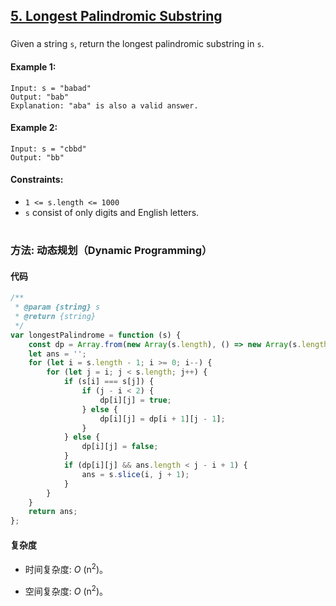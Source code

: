 ## [5. Longest Palindromic Substring](https://leetcode.com/problems/longest-palindromic-substring/)

###

Given a string `s`, return the longest palindromic substring in `s`.

#### Example 1:

```
Input: s = "babad"
Output: "bab"
Explanation: "aba" is also a valid answer.
```

#### Example 2:

```
Input: s = "cbbd"
Output: "bb"
```

#### Constraints:

-   `1 <= s.length <= 1000`
-   `s` consist of only digits and English letters.

#

### 方法: 动态规划（Dynamic Programming）

#### 代码

```javascript
/**
 * @param {string} s
 * @return {string}
 */
var longestPalindrome = function (s) {
    const dp = Array.from(new Array(s.length), () => new Array(s.length));
    let ans = '';
    for (let i = s.length - 1; i >= 0; i--) {
        for (let j = i; j < s.length; j++) {
            if (s[i] === s[j]) {
                if (j - i < 2) {
                    dp[i][j] = true;
                } else {
                    dp[i][j] = dp[i + 1][j - 1];
                }
            } else {
                dp[i][j] = false;
            }
            if (dp[i][j] && ans.length < j - i + 1) {
                ans = s.slice(i, j + 1);
            }
        }
    }
    return ans;
};
```

#### 复杂度

-   时间复杂度: _O_ (n<sup>2</sup>)。

-   空间复杂度: _O_ (n<sup>2</sup>)。
